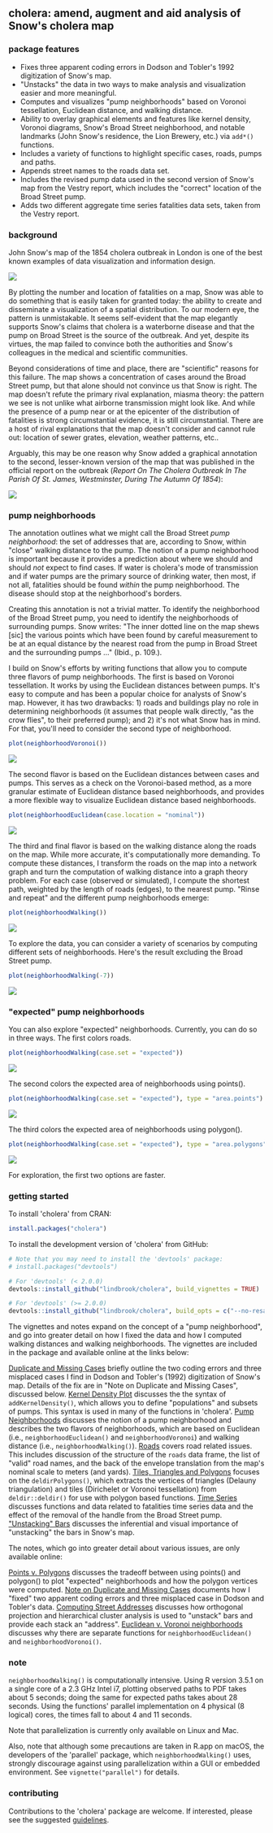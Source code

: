
<!-- README.md is generated from README.Rmd. Please edit that file -->
cholera: amend, augment and aid analysis of Snow's cholera map
--------------------------------------------------------------

### package features

-   Fixes three apparent coding errors in Dodson and Tobler's 1992 digitization of Snow's map.
-   "Unstacks" the data in two ways to make analysis and visualization easier and more meaningful.
-   Computes and visualizes "pump neighborhoods" based on Voronoi tessellation, Euclidean distance, and walking distance.
-   Ability to overlay graphical elements and features like kernel density, Voronoi diagrams, Snow's Broad Street neighborhood, and notable landmarks (John Snow's residence, the Lion Brewery, etc.) via `add*()` functions.
-   Includes a variety of functions to highlight specific cases, roads, pumps and paths.
-   Appends street names to the roads data set.
-   Includes the revised pump data used in the second version of Snow's map from the Vestry report, which includes the "correct" location of the Broad Street pump.
-   Adds two different aggregate time series fatalities data sets, taken from the Vestry report.

### background

John Snow's map of the 1854 cholera outbreak in London is one of the best known examples of data visualization and information design.

![](vignettes/msu-snows-mapB.jpg)

By plotting the number and location of fatalities on a map, Snow was able to do something that is easily taken for granted today: the ability to create and disseminate a visualization of a spatial distribution. To our modern eye, the pattern is unmistakable. It seems self-evident that the map elegantly supports Snow's claims that cholera is a waterborne disease and that the pump on Broad Street is the source of the outbreak. And yet, despite its virtues, the map failed to convince both the authorities and Snow's colleagues in the medical and scientific communities.

Beyond considerations of time and place, there are "scientific" reasons for this failure. The map shows a concentration of cases around the Broad Street pump, but that alone should not convince us that Snow is right. The map doesn't refute the primary rival explanation, miasma theory: the pattern we see is not unlike what airborne transmission might look like. And while the presence of a pump near or at the epicenter of the distribution of fatalities is strong circumstantial evidence, it is still circumstantial. There are a host of rival explanations that the map doesn't consider and cannot rule out: location of sewer grates, elevation, weather patterns, etc..

Arguably, this may be one reason why Snow added a graphical annotation to the second, lesser-known version of the map that was published in the official report on the outbreak (*Report On The Cholera Outbreak In The Parish Of St. James, Westminster, During The Autumn Of 1854*):

![](vignettes/fig12-6.png)

### pump neighborhoods

The annotation outlines what we might call the Broad Street *pump neighborhood*: the set of addresses that are, according to Snow, within "close" walking distance to the pump. The notion of a pump neighborhood is important because it provides a prediction about where we should and should *not* expect to find cases. If water is cholera's mode of transmission and if water pumps are the primary source of drinking water, then most, if not all, fatalities should be found *within* the pump neighborhood. The disease should stop at the neighborhood's borders.

Creating this annotation is not a trivial matter. To identify the neighborhood of the Broad Street pump, you need to identify the neighborhoods of surrounding pumps. Snow writes: "The inner dotted line on the map shews \[sic\] the various points which have been found by careful measurement to be at an equal distance by the nearest road from the pump in Broad Street and the surrounding pumps ..." (Ibid., p. 109.).

I build on Snow's efforts by writing functions that allow you to compute three flavors of pump neighborhoods. The first is based on Voronoi tessellation. It works by using the Euclidean distances between pumps. It's easy to compute and has been a popular choice for analysts of Snow's map. However, it has two drawbacks: 1) roads and buildings play no role in determining neighborhoods (it assumes that people walk directly, "as the crow flies", to their preferred pump); and 2) it's not what Snow has in mind. For that, you'll need to consider the second type of neighborhood.

``` r
plot(neighborhoodVoronoi())
```

![](man/figures/README-voronoi-1.png)

The second flavor is based on the Euclidean distances between cases and pumps. This serves as a check on the Voronoi-based method, as a more granular estimate of Euclidean distance based neighborhoods, and provides a more flexible way to visualize Euclidean distance based neighborhoods.

``` r
plot(neighborhoodEuclidean(case.location = "nominal"))
```

![](man/figures/README-euclidean-1.png)

The third and final flavor is based on the walking distance along the roads on the map. While more accurate, it's computationally more demanding. To compute these distances, I transform the roads on the map into a network graph and turn the computation of walking distance into a graph theory problem. For each case (observed or simulated), I compute the shortest path, weighted by the length of roads (edges), to the nearest pump. "Rinse and repeat" and the different pump neighborhoods emerge:

``` r
plot(neighborhoodWalking())
```

![](man/figures/README-walk-1.png)

To explore the data, you can consider a variety of scenarios by computing different sets of neighborhoods. Here's the result excluding the Broad Street pump.

``` r
plot(neighborhoodWalking(-7))
```

![](man/figures/README-walk7-1.png)

### "expected" pump neighborhoods

You can also explore "expected" neighborhoods. Currently, you can do so in three ways. The first colors roads.

``` r
plot(neighborhoodWalking(case.set = "expected"))
```

![](man/figures/README-expected-1.png)

The second colors the expected area of neighborhoods using points().

``` r
plot(neighborhoodWalking(case.set = "expected"), type = "area.points")
```

![](man/figures/README-expected_area_points-1.png)

The third colors the expected area of neighborhoods using polygon().

``` r
plot(neighborhoodWalking(case.set = "expected"), type = "area.polygons")
```

![](man/figures/README-expected_area_polygons-1.png)

For exploration, the first two options are faster.

### getting started

To install 'cholera' from CRAN:

``` r
install.packages("cholera")
```

To install the development version of 'cholera' from GitHub:

``` r
# Note that you may need to install the 'devtools' package:
# install.packages("devtools")

# For 'devtools' (< 2.0.0)
devtools::install_github("lindbrook/cholera", build_vignettes = TRUE)

# For 'devtools' (>= 2.0.0)
devtools::install_github("lindbrook/cholera", build_opts = c("--no-resave-data", "--no-manual"))
```

The vignettes and notes expand on the concept of a "pump neighborhood", and go into greater detail on how I fixed the data and how I computed walking distances and walking neighborhoods. The vignettes are included in the package and available online at the links below:

[Duplicate and Missing Cases](https://github.com/lindbrook/cholera/blob/master/docs/duplicate.missing.cases.md) briefly outline the two coding errors and three misplaced cases I find in Dodson and Tobler's (1992) digitization of Snow's map. Details of the fix are in "Note on Duplicate and Missing Cases", discussed below.
[Kernel Density Plot](https://github.com/lindbrook/cholera/blob/master/docs/kernel.density.md) discusses the the syntax of `addKernelDensity()`, which allows you to define "populations" and subsets of pumps. This syntax is used in many of the functions in 'cholera'.
[Pump Neighborhoods](https://github.com/lindbrook/cholera/blob/master/docs/pump.neighborhoods.md) discusses the notion of a pump neighborhood and describes the two flavors of neighborhoods, which are based on Euclidean (i.e., `neighborhoodEuclidean()` and `neighborhoodVoronoi`) and walking distance (i.e., `neighborhoodWalking()`).
[Roads](https://github.com/lindbrook/cholera/blob/master/docs/roads.md) covers road related issues. This includes discussion of the structure of the `roads` data frame, the list of "valid" road names, and the back of the envelope translation from the map's nominal scale to meters (and yards).
[Tiles, Triangles and Polygons](https://github.com/lindbrook/cholera/blob/master/docs/tiles.polygons.md) focuses on the `deldirPolygons()`, which extracts the vertices of triangles (Delauny triangulation) and tiles (Dirichelet or Voronoi tessellation) from `deldir::deldir()` for use with polygon based functions.
[Time Series](https://github.com/lindbrook/cholera/blob/master/docs/time.series.md) discusses functions and data related to fatalities time series data and the effect of the removal of the handle from the Broad Street pump.
["Unstacking" Bars](https://github.com/lindbrook/cholera/blob/master/docs/unstacking.bars.md) discusses the inferential and visual importance of "unstacking" the bars in Snow's map.

The notes, which go into greater detail about various issues, are only available online:

[Points v. Polygons](https://github.com/lindbrook/cholera/blob/master/docs/pump.neighborhoods.notes.md) discusses the tradeoff between using points() and polygon() to plot "expected" neighborhoods and how the polygon vertices were computed.
[Note on Duplicate and Missing Cases](https://github.com/lindbrook/cholera/blob/master/docs/duplicate.missing.cases.notes.md) documents how I "fixed" two apparent coding errors and three misplaced case in Dodson and Tobler's data.
[Computing Street Addresses](https://github.com/lindbrook/cholera/blob/master/docs/unstacking.bars.notes.md) discusses how orthogonal projection and hierarchical cluster analysis is used to "unstack" bars and provide each stack an "address".
[Euclidean v. Voronoi neighborhoods](https://github.com/lindbrook/cholera/blob/master/docs/euclidean.voronoi.md) discusses why there are separate functions for `neighborhoodEuclidean()` and `neighborhoodVoronoi()`.

### note

`neighborhoodWalking()` is computationally intensive. Using R version 3.5.1 on a single core of a 2.3 GHz Intel i7, plotting observed paths to PDF takes about 5 seconds; doing the same for expected paths takes about 28 seconds. Using the functions' parallel implementation on 4 physical (8 logical) cores, the times fall to about 4 and 11 seconds.

Note that parallelization is currently only available on Linux and Mac.

Also, note that although some precautions are taken in R.app on macOS, the developers of the 'parallel' package, which `neighborhoodWalking()` uses, strongly discourage against using parallelization within a GUI or embedded environment. See `vignette("parallel")` for details.

### contributing

Contributions to the 'cholera' package are welcome. If interested, please see the suggested [guidelines](https://github.com/lindbrook/cholera/blob/master/CONTRIBUTING.md).
